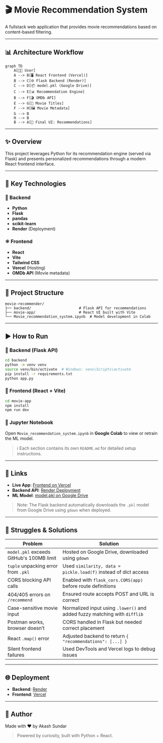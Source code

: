 # 🎬 Movie Recommendation System

A fullstack web application that provides movie recommendations based on content-based filtering.

---

## 📊 Architecture Workflow

```mermaid
graph TD
    A[🧑‍💻 User]
    A --> B[🖥️ React Frontend (Vercel)]
    B --> C[🌐 Flask Backend (Render)]
    C --> D[📦 model.pkl (Google Drive)]
    C --> E[📊 Recommendation Engine]
    B --> F[🎬 OMDb API]
    E --> G[📃 Movie Titles]
    F --> H[🖼️ Movie Metadata]
    G --> B
    H --> B
    B --> A[🎉 Final UI: Recommendations]
```

---

## ✨ Overview

This project leverages Python for its recommendation engine (served via Flask) and presents personalized recommendations through a modern React frontend interface.

---

## 🚀 Key Technologies

### 🐍 Backend
- **Python**
- **Flask**
- **pandas**
- **scikit-learn**
- **Render** (Deployment)

### ⚛️ Frontend
- **React**
- **Vite**
- **Tailwind CSS**
- **Vercel** (Hosting)
- **OMDb API** (Movie metadata)

---

## 📁 Project Structure

```
movie-recommender/
├── backend/                      # Flask API for recommendations
├── movie-app/                    # React UI built with Vite
└── Movie_recommendation_system.ipynb  # Model development in Colab
```

---

## ▶️ How to Run

### 🧠 Backend (Flask API)
```bash
cd backend
python -m venv venv
source venv/bin/activate  # Windows: venv\Scripts\activate
pip install -r requirements.txt
python app.py
```

### 🎨 Frontend (React + Vite)
```bash
cd movie-app
npm install
npm run dev
```

### 📓 Jupyter Notebook
Open `Movie_recommendation_system.ipynb` in **Google Colab** to view or retrain the ML model.

> ℹ️ Each section contains its own `README.md` for detailed setup instructions.

---

## 🔗 Links

- **Live App**: [Frontend on Vercel](https://movie-recommender-nu-three.vercel.app)
- **Backend API**: [Render Deployment](https://movie-recommender-bit5.onrender.com)
- **ML Model**: [model.pkl on Google Drive](https://drive.google.com/file/d/1sGPdOb3SJLy7TzSn5ULYVKQplsR0tLpk/view)

> Note: The Flask backend automatically downloads the `.pkl` model from Google Drive using `gdown` when deployed.

---

## 🚧 Struggles & Solutions

| Problem | Solution |
|--------|----------|
| `model.pkl` exceeds GitHub's 100MB limit | Hosted on Google Drive, downloaded using `gdown` |
| `tuple` unpacking error from `.pkl` | Used `similarity, data = pickle.load(f)` instead of dict access |
| CORS blocking API calls | Enabled with `flask_cors.CORS(app)` before route definitions |
| 404/405 errors on `/recommend` | Ensured route accepts POST and URL is correct |
| Case-sensitive movie input | Normalized input using `.lower()` and added fuzzy matching with `difflib` |
| Postman works, browser doesn’t | CORS handled in Flask but needed correct placement |
| React `.map()` error | Adjusted backend to return `{ "recommendations": [...] }` |
| Silent frontend failures | Used DevTools and Vercel logs to debug issues |

---

## 🌐 Deployment

- **Backend**: [Render](https://render.com/)
- **Frontend**: [Vercel](https://vercel.com/)

---

## 📌 Author

Made with ❤️ by Akash Sundar  
> Powered by curiosity, built with Python + React.
